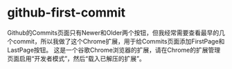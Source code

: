 # github-first-commit

Github的Commits页面只有Newer和Older两个按钮，但我经常需要查看最早的几个commit，所以我做了这个Chrome扩展，用于给Commits页面添加FirstPage和LastPage按钮。
这是一个谷歌Chrome浏览器的扩展，请在Chrome的扩展管理页面启用“开发者模式”，然后“载入已解压的扩展”。
